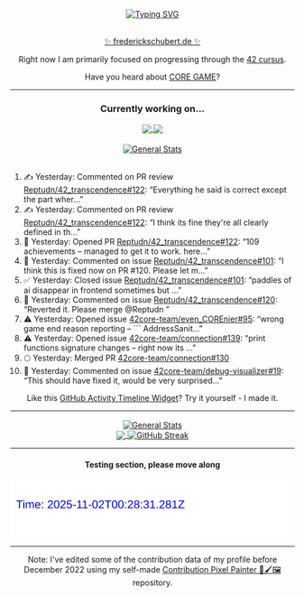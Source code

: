 <div align="center">
	<a href="https://git.io/typing-svg"><img src="https://readme-typing-svg.demolab.com?font=Fira+Code&size=30&pause=1000&color=70A5FD&background=1A1B27&center=true&vCenter=true&repeat=false&random=false&width=550&lines=%F0%9F%91%8B+Hello+World!+I'm+Freddy!+%F0%9F%96%96" alt="Typing SVG" /></a>
</div>
<br>
<div align="center">
	<p></p><a href="https://frederickschubert.de">✨ frederickschubert.de ✨</a></p>
	<p>Right now I am primarily focused on progressing through the <a href="https://github.com/FreddyMSchubert/42_cursus">42 cursus</a>.</p>
	<p>Have you heard about <a href="https://coregame.de/">CORE GAME</a>?</p>
</div>

<hr>

<div align="center">

### Currently working on...

<!-- [![current_repo](https://github-readme-stats.vercel.app/api/pin/?username=FreddyMSchubert&repo=Crafty_Concoctions&theme=tokyonight)](https://github.com/FreddyMSchubert/Crafty_Concoctions) -->

<div align="center">
	<a href="https://github.com/Reptudn/42_transcendence" target="_blank">
		<img align="center" src="https://github-readme-stats.vercel.app/api/pin/?username=Reptudn&repo=42_transcendence&theme=tokyonight" />
	</a>
	<a href="https://github.com/42core-team/even_COREnier" target="_blank">
		<img align="center" src="https://github-readme-stats.vercel.app/api/pin/?username=42core-team&repo=even_COREnier&theme=tokyonight" />
	</a>
</div>

<br>

<div align="center">
	<a href="https://github.com/FreddyMSchubert/42_cursus" target="_blank">
		<img align="center" src="https://github-readme-stats.vercel.app/api/pin/?username=FreddyMSchubert&repo=42_cursus&theme=tokyonight" alt="General Stats" />
	</a>
</div>

<br>

<div align="left">
<ol>
<!-- ACTIVITY:START -->
<li>✍️ Yesterday: Commented on PR review <a href="https://github.com/Reptudn/42_transcendence/pull/122#discussion_r2267566690">Reptudn/42_transcendence#122</a>: “Everything he said is correct except the part wher…”</li>
<li>✍️ Yesterday: Commented on PR review <a href="https://github.com/Reptudn/42_transcendence/pull/122#discussion_r2267561882">Reptudn/42_transcendence#122</a>: “I think its fine they're all clearly defined in th…”</li>
<li>🚀 Yesterday: Opened PR <a href="https://github.com/Reptudn/42_transcendence/pull/122">Reptudn/42_transcendence#122</a>: “109 achievements – managed to get it to work. here…”</li>
<li>💬 Yesterday: Commented on issue <a href="https://github.com/Reptudn/42_transcendence/issues/101#issuecomment-3175967037">Reptudn/42_transcendence#101</a>: “I think this is fixed now on PR #120. Please let m…”</li>
<li>✅ Yesterday: Closed issue <a href="https://github.com/Reptudn/42_transcendence/issues/101">Reptudn/42_transcendence#101</a>: “paddles of ai disappear in frontend sometimes but …”</li>
<li>💬 Yesterday: Commented on issue <a href="https://github.com/Reptudn/42_transcendence/pull/120#issuecomment-3175961102">Reptudn/42_transcendence#120</a>: “Reverted it. Please merge @Reptudn ”</li>
<li>⚠️ Yesterday: Opened issue <a href="https://github.com/42core-team/even_COREnier/issues/95">42core-team/even_COREnier#95</a>: “wrong game end reason reporting – ``` AddressSanit…”</li>
<li>⚠️ Yesterday: Opened issue <a href="https://github.com/42core-team/connection/issues/139">42core-team/connection#139</a>: “print functions signature changes – right now its …”</li>
<li>🌕 Yesterday: Merged PR <a href="https://github.com/42core-team/connection/pull/130">42core-team/connection#130</a></li>
<li>💬 Yesterday: Commented on issue <a href="https://github.com/42core-team/debug-visualizer/issues/19#issuecomment-3174026474">42core-team/debug-visualizer#19</a>: “This should have fixed it, would be very surprised…”</li>
<!-- ACTIVITY:END -->
</ol>
</div>

Like this [GitHub Activity Timeline Widget](https://github.com/FreddyMSchubert/github-activity-timeline)? Try it yourself - I made it.

<hr>

<div align="center">
	<a href="https://github.com/anuraghazra/github-readme-stats" target="_blank">
		<img height=200 align="center" src="https://github-readme-stats.vercel.app/api?username=FreddyMSchubert&show_icons=true&theme=tokyonight&card_width=650" alt="General Stats" />
	</a>
</div>

<div align="center">
	<a href="https://github.com/anuraghazra/github-readme-stats" target="_blank">
		<img height=200 align="center" src="https://github-readme-stats.vercel.app/api/top-langs/?username=FreddyMSchubert&layout=donut&theme=tokyonight&card_width=320">
	</a>
	<a href="https://github.com/DenverCoder1/github-readme-streak-stats" target="_blank">
		<img height=200 align="center" src="https://streak-stats.demolab.com?user=FreddyMSchubert&theme=tokyonight&date_format=j%20M%5B%20Y%5D&card_width=320&card_height=200&hide_total_contributions=true" alt="GitHub Streak" />
	</a>
</div>

<hr>

#### Testing section, please move along

![GitHub Defenders SVG](https://github.com/FreddyMSchubert/FreddyMSchubert/blob/github_defenders_output/output.svg)

<hr>

Note: I've edited some of the contribution data of my profile before December 2022 using my self-made [Contribution Pixel Painter 🎨🖌️🖼️](https://github.com/FreddyMSchubert/contribution-pixel-painter) repository.
